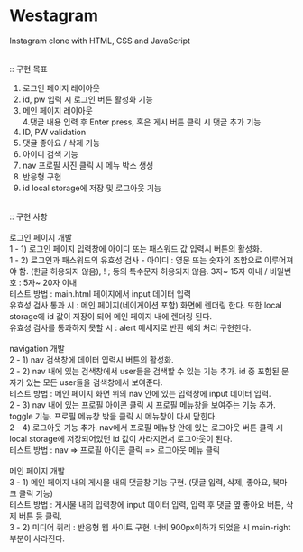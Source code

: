 # Westagram <br>
 Instagram clone with HTML, CSS and JavaScript <br>
 <br>

:: 구현 목표  <br>
1. 로그인 페이지 레이아웃 <br>
2. id, pw 입력 시 로그인 버튼 활성화 기능 <br>
3. 메인 페이지 레이아웃 <br>
4.댓글 내용 입력 후 Enter press, 혹은 게시 버튼 클릭 시 댓글 추가 기능 <br>
5. ID, PW validation <br>
6. 댓글 좋아요 / 삭제 기능 <br>
7. 아이디 검색 기능 <br>
8. nav 프로필 사진 클릭 시 메뉴 박스 생성 <br>
9. 반응형 구현 <br>
10. id local storage에 저장 및 로그아웃 기능 <br>
 <br>
:: 구현 사항 <br><br>
로그인 페이지 개발 <br>
1 - 1) 로그인 페이지 입력창에 아이디 또는 패스워드 값 입력시 버튼의 활성화. <br>
1 - 2) 로그인과 패스워드의 유효성 검사 - 아이디 : 영문 또는 숫자의 조합으로 이루어져야 함. (한글 허용되지 않음), ! ; 등의 특수문자 허용되지 않음. 3자~ 15자 이내 / 비밀번호 : 5자~ 20자 이내 <br>
테스트 방법 : main.html 페이지에서 input 데이터 입력 <br>
유효성 검사 통과 시 : 메인 페이지(네이게이션 포함) 화면에 렌더링 한다. 또한 local storage에 id 값이 저장이 되어 메인 페이지 내에 렌더링 된다. <br>
유효성 검사를 통과하지 못할 시 : alert 메세지로 반환 예외 처리 구현한다. <br><br>
navigation 개발 <br>
2 - 1) nav 검색창에 데이터 입력시 버튼의 활성화. <br>
2 - 2) nav 내에 있는 검색창에서 user들을 검색할 수 있는 기능 추가. id 중 포함된 문자가 있는 모든 user들을 검색창에서 보여준다. <br>
테스트 방법 : 메인 페이지 화면 위의 nav 안에 있는 입력창에 input 데이터 입력. <br>
2 - 3) nav 내에 있는 프로필 아이콘 클릭 시 프로필 메뉴창을 보여주는 기능 추가. toggle 기능. 프로필 메뉴창 밖을 클릭 시 메뉴창이 다시 닫힌다. <br>
2 - 4) 로그아웃 기능 추가. nav에서 프로필 메뉴창 안에 있는 로그아웃 버튼 클릭 시 local storage에 저장되어있던 id 값이 사라지면서 로그아웃이 된다. <br>
테스트 방법 : nav => 프로필 아이콘 클릭 => 로그아웃 메뉴 클릭 <br><br>
메인 페이지 개발 <br>
3 - 1) 메인 페이지 내의 게시물 내의 댓글창 기능 구현. (댓글 입력, 삭제, 좋아요, 북마크 클릭 기능) <br>
테스트 방법 : 게시물 내의 입력창에 input 데이터 입력, 입력 후 댓글 옆 좋아요 버튼, 삭제 버튼 등 클릭. <br>
3 - 2) 미디어 쿼리 : 반응형 웹 사이트 구현. 너비 900px이하가 되었을 시 main-right 부분이 사라진다. <br>
 <br>


